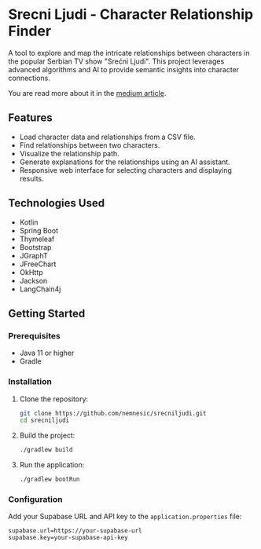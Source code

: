 # Srecni Ljudi - Character Relationship Finder

A tool to explore and map the intricate relationships between characters in the popular Serbian TV show "Srećni Ljudi". This project leverages advanced algorithms and AI to provide semantic insights into character connections.

You are read more about it in the [medium article](https://medium.com/@nemnesic/discovering-connections-a-tool-to-map-relationships-in-tv-show-sre%C4%87ni-ljudi-972cb03908d8).
## Features

- Load character data and relationships from a CSV file.
- Find relationships between two characters.
- Visualize the relationship path.
- Generate explanations for the relationships using an AI assistant.
- Responsive web interface for selecting characters and displaying results.

## Technologies Used

- Kotlin
- Spring Boot
- Thymeleaf
- Bootstrap
- JGraphT
- JFreeChart
- OkHttp
- Jackson
- LangChain4j

## Getting Started

### Prerequisites

- Java 11 or higher
- Gradle

### Installation

1. Clone the repository:
    ```sh
    git clone https://github.com/nemnesic/srecniljudi.git
    cd srecniljudi
    ```

2. Build the project:
    ```sh
    ./gradlew build
    ```

3. Run the application:
    ```sh
    ./gradlew bootRun
    ```

### Configuration

Add your Supabase URL and API key to the `application.properties` file:
```properties
supabase.url=https://your-supabase-url
supabase.key=your-supabase-api-key